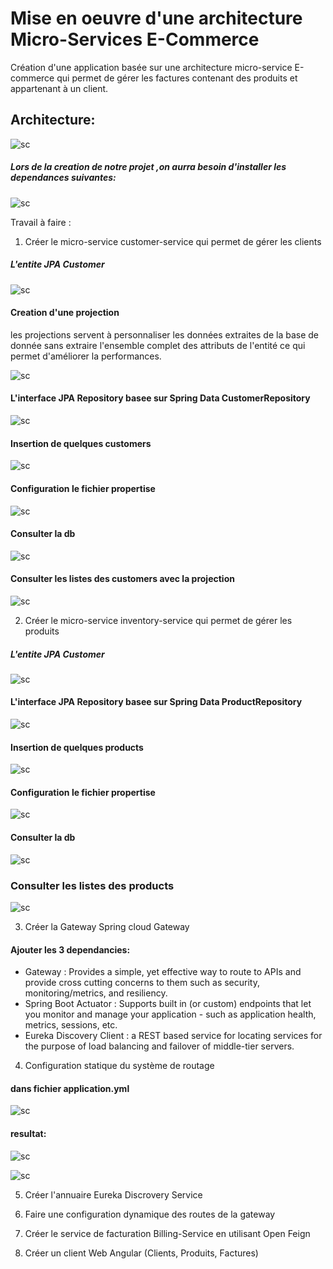 # Mise en oeuvre d'une architecture Micro-Services E-Commerce

Création d'une application basée sur une architecture micro-service E-commerce qui
permet de gérer les factures contenant des produits et appartenant à un client.

## Architecture:
![sc](./captures/archi.PNG)

##### Lors de la creation de notre projet ,on aurra besoin d'installer les dependances suivantes:
![sc](./captures/0.PNG)

Travail à faire :

1. Créer le micro-service customer-service qui permet de gérer 
les clients  
##### L'entite JPA Customer
![sc](./captures/1.PNG)

#### Creation d'une projection
les projections servent à personnaliser les données extraites de la
base de donnée sans extraire l'ensemble complet des attributs de
l'entité ce qui permet d'améliorer la performances.

![sc](./captures/2.PNG)

#### L'interface JPA Repository basee sur Spring Data CustomerRepository
![sc](./captures/3.PNG)

#### Insertion de quelques customers
![sc](./captures/4.PNG)

#### Configuration le fichier propertise
![sc](./captures/5.PNG)

#### Consulter la db

![sc](./captures/6.PNG)

#### Consulter les listes des customers avec la projection

![sc](./captures/7.PNG)

2. Créer le micro-service inventory-service qui permet de gérer 
les produits
##### L'entite JPA Customer
![sc](./captures/8.PNG)

#### L'interface JPA Repository basee sur Spring Data ProductRepository
![sc](./captures/9.PNG)

#### Insertion de quelques products
![sc](./captures/10.PNG)

#### Configuration le fichier propertise
![sc](./captures/11.PNG)

#### Consulter la db
![sc](./captures/12.PNG)

### Consulter les listes des products
![sc](./captures/13.PNG)

3. Créer la Gateway Spring cloud Gateway
#### Ajouter les 3 dependancies:
 - Gateway : Provides a simple, yet effective way
to route to APIs and provide cross cutting
concerns to them such as security,
monitoring/metrics, and resiliency.
- Spring Boot Actuator : Supports built in (or
custom) endpoints that let you monitor and
manage your application - such as application
health, metrics, sessions, etc.
- Eureka Discovery Client : a REST based service
for locating services for the purpose of load
balancing and failover of middle-tier servers.

4. Configuration statique du système de routage
#### dans fichier application.yml

![sc](./captures/14.PNG)

#### resultat:

![sc](./captures/15.PNG)

![sc](./captures/16.PNG)

5. Créer l'annuaire Eureka Discrovery Service

6. Faire une configuration dynamique des routes de la gateway
7. Créer le service de facturation Billing-Service en utilisant Open Feign
8. Créer un client Web Angular (Clients, Produits, Factures)